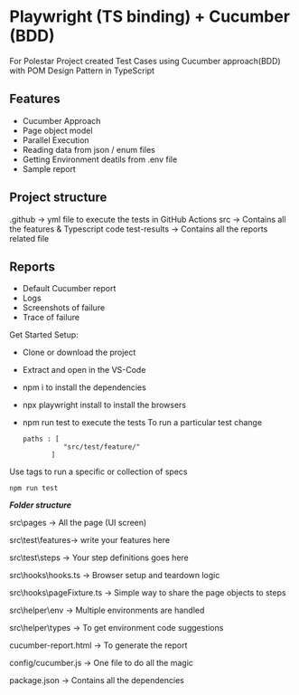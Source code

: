 # Playwright (TS binding) + Cucumber (BDD)
For Polestar Project created Test Cases using Cucumber approach(BDD) with POM Design Pattern in TypeScript

## Features
- Cucumber Approach
- Page object model
- Parallel Execution
- Reading data from json / enum files
- Getting Environment deatils from .env file
- Sample report


## Project structure
.github -> yml file to execute the tests in GitHub Actions
src -> Contains all the features & Typescript code
test-results -> Contains all the reports related file

## Reports
- Default Cucumber report
- Logs
- Screenshots of failure
- Trace of failure

Get Started
Setup:
- Clone or download the project
- Extract and open in the VS-Code
- npm i to install the dependencies
- npx playwright install to install the browsers
- npm run test to execute the tests
To run a particular test change
  
  ```
  paths : [
            "src/test/feature/"
         ]             
Use tags to run a specific or collection of specs

```
npm run test 
```
***Folder structure***

src\pages ->   All the page (UI screen)
                                        
src\test\features-> write your features here 

src\test\steps ->  Your step definitions goes here 

src\hooks\hooks.ts -> Browser setup and teardown logic 

src\hooks\pageFixture.ts -> Simple way to share the page objects to steps 

src\helper\env -> Multiple environments are handled 

src\helper\types -> To get environment code suggestions

cucumber-report.html  -> To generate the report

config/cucumber.js -> One file to do all the magic

package.json -> Contains all the dependencies
